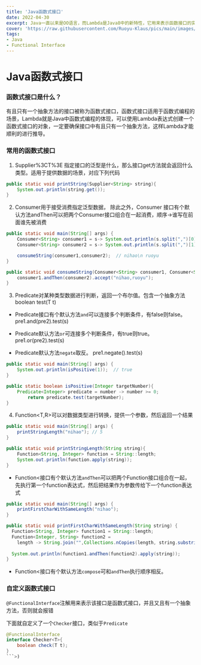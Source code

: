 ```yaml
---
title: 'Java函数式接口'
date: 2022-04-30
excerpt: Java一直以来是OO语言，而Lambda是Java8中的新特性，它用来表示函数接口的实现，一个函数式接口可以拥有多个默认方法。
cover: 'https://raw.githubusercontent.com/Ruoyu-Klaus/pics/main/images/java-functional-interface.png'
tags:
- Java
- Functional Interface
---
```



# Java函数式接口

### 函数式接口是什么？

有且只有一个抽象方法的接口被称为函数式接口，函数式接口适用于函数式编程的场景，Lambda就是Java中函数式编程的体现，可以使用Lambda表达式创建一个函数式接口的对象，一定要确保接口中有且只有一个抽象方法，这样Lambda才能顺利的进行推导。


### 常用的函数式接口

1. Supplier%3CT%3E 指定接口的泛型是什么，那么接口get方法就会返回什么类型。适用于提供数据的场景，对应下列代码

```java
public static void printString(Supplier<String> string){
	System.out.println(string.get());
}
```



2.  Consumer<T>用于接受消费指定泛型数据， 除此之外，Consumer 接口有个默认方法andThen可以把两个Consumer接口组合在一起消费，顺序->谁写在前面谁先被消费

```java
public static void main(String[] args) {
	Consumer<String> consumer1 = s-> System.out.println(s.split(",")[0]);
	Consumer<String> consumer2 = s-> System.out.println(s.split(",")[1]);

	consumeString(consumer1,consumer2);  // nihao\n ruoyu
}

public static void consumeString(Consumer<String> consumer1, Consumer<String> consumer2){
	consumer1.andThen(consumer2).accept("nihao,ruoyu");
}
```



3. Predicate<T>对某种类型数据进行判断，返回一个布尔值。包含一个抽象方法boolean test(T t)

- Predicate接口有个默认方法`and`可以连接多个判断条件，有false则false。
pre1.and(pre2).test(s)

- Predicate默认方法`or`可连接多个判断条件，有true则true。
pre1.or(pre2).test(s)

- Predicate默认方法`negate`取反。
pre1.negate().test(s)

```java
public static void main(String[] args) {
	System.out.println(isPositive(1));  // true
}

public static boolean isPositive(Integer targetNumber){
	Predicate<Integer> predicate = number -> number >= 0;
		return predicate.test(targetNumber);
}
```



4. Function<T,R>可以对数据类型进行转换，提供一个参数，然后返回一个结果

```java
public static void main(String[] args) {
	printStringLength("nihao"); // 5
}

public static void printStringLength(String string){
	Function<String, Integer> function = String::length;
	System.out.println(function.apply(string));
}
```



  - Function<接口有个默认方法`andThen`可以把两个Function接口组合在一起，先执行第一个function表达式，然后把结果作为参数传给下一个function表达式

```java
public static void main(String[] args) {
	printFirstCharWithSameLength("nihao");
}

public static void printFirstCharWithSameLength(String string) {
  Function<String, Integer> function1 = String::length;
  Function<Integer, String> function2 = 
    length -> String.join("",Collections.nCopies(length, string.substring(0, 1)));
  
  System.out.println(function1.andThen(function2).apply(string));
}
```


  - Function<接口有个默认方法`compose`可和`andThen`执行顺序相反。



### 自定义函数式接口

`@FunctionalInterface`注解用来表示该接口是函数式接口，并且又且有一个抽象方法，否则就会报错

下面就自定义了一个`Checker`接口，类似于`Predicate`


```java
@FunctionalInterface
interface Checker<T>{
    boolean check(T t);
}
```>)